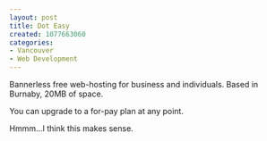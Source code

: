 ```yaml
--- 
layout: post
title: Dot Easy
created: 1077663060
categories: 
- Vancouver
- Web Development
---
```

Bannerless free web-hosting for business and individuals. Based in Burnaby, 20MB of space.

You can upgrade to a for-pay plan at any point.

Hmmm...I think this makes sense.
